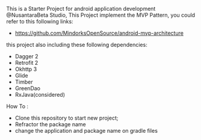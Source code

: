 This is a Starter Project for android application development @NusantaraBeta Studio, This Project implement the MVP Pattern, you could refer to this following links:
- https://github.com/MindorksOpenSource/android-mvp-architecture

this project also including these following dependencies:
- Dagger 2
- Retrofit 2
- Okhttp 3
- Glide
- Timber
- GreenDao
- RxJava(considered)

How To :
- Clone this repository to start new project;
- Refractor the package name
- change the application and package name on gradle files